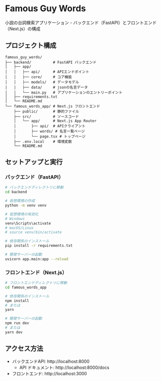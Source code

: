 # Famous Guy Words

小説の台詞検索アプリケーション - バックエンド（FastAPI）とフロントエンド（Next.js）の構成

## プロジェクト構成

```
famous_guy_words/
├── backend/          # FastAPI バックエンド
│   ├── app/
│   │   ├── api/      # APIエンドポイント
│   │   ├── core/     # コア機能
│   │   ├── models/   # データモデル
|   |   ├── data/     # jsonの名言データ
│   │   └── main.py   # アプリケーションのエントリーポイント
│   ├── requirements.txt
│   └── README.md
└── famous_words_app/ # Next.js フロントエンド
    ├── public/       # 静的ファイル
    ├── src/          # ソースコード
    │   └── app/      # Next.js App Router
    │       ├── api/  # APIクライアント
    │       ├── words/ # 名言一覧ページ
    │       └── page.tsx # トップページ
    ├── .env.local    # 環境変数
    └── README.md
```

## セットアップと実行

### バックエンド（FastAPI）
```bash
# バックエンドディレクトリに移動
cd backend

# 仮想環境の作成
python -m venv venv

# 仮想環境の有効化
# Windows
venv\Scripts\activate
# macOS/Linux
# source venv/bin/activate

# 依存関係のインストール
pip install -r requirements.txt

# 開発サーバーの起動
uvicorn app.main:app --reload
```

### フロントエンド（Next.js）
```bash
# フロントエンドディレクトリに移動
cd famous_words_app

# 依存関係のインストール
npm install
# または
yarn

# 開発サーバーの起動
npm run dev
# または
yarn dev
```

## アクセス方法

- バックエンドAPI: http://localhost:8000
  - API ドキュメント: http://localhost:8000/docs
- フロントエンド: http://localhost:3000
